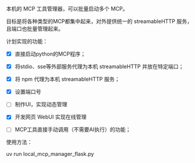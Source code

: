 本机的 MCP 工具管理器，可以批量启动多个 MCP。

目标是将各种类型的MCP都集中起来，对外提供统一的 streamableHTTP 服务，且端口也批量管理起来。



计划实现的功能：

- [x] 直接启动python的MCP程序；
- [x] 将stdio、sse等外部服务代理为本机 streamableHTTP 并放在特定端口；
- [x] 将 npm 代理为本机 streamableHTTP 服务；
- [x] 设置端口号
- [ ] 制作UI，实现动态管理
- [x] 开发网页 WebUI 实现在线管理
- [ ] MCP工具直接手动调用（不需要AI执行）的功能；



使用方法：

uv run local_mcp_manager_flask.py




